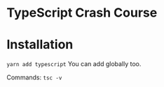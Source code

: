 # TypeScript Crash Course

# Installation

`yarn add typescript`
You can add globally too.

Commands:
`tsc -v`
